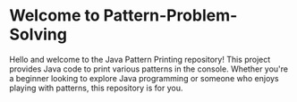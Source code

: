 # Welcome to Pattern-Problem-Solving

Hello and welcome to the Java Pattern Printing repository! This project provides Java code to print various patterns in the console. Whether you're a beginner looking to explore Java programming or someone who enjoys playing with patterns, this repository is for you.
